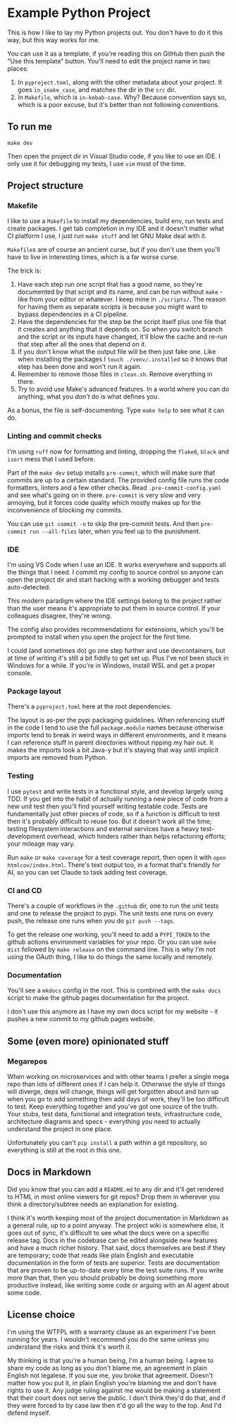 # Example Python Project

This is how I like to lay my Python projects out. You don't have to do it
this way, but this way works for me.

You can use it as a template, if you're reading this on GitHub then push the
"Use this template" button. You'll need to edit the project name in two
places:

1. In `pyproject.toml`, along with the other metadata about your project. It
   goes `in_snake_case`, and matches the dir in the `src` dir.
2. In `Makefile`, which is `in-kebab-case`. Why? Because convention says so,
   which is a poor excuse, but it's better than not following conventions.

## To run me

    make dev

Then open the project dir in Visual Studio code, if you like to use an IDE. I
only use it for debugging my tests, I use `vim` most of the time.

## Project structure

### Makefile

I like to use a `Makefile` to install my dependencies, build env, run tests
and create packages. I get tab completion in my IDE and it doesn't matter what
CI platform I use, I just run `make stuff` and let GNU Make deal with it.

`Makefile`s are of course an ancient curse, but if you don't use them you'll
have to live in interesting times, which is a far worse curse.

The trick is:

1. Have each step run one script that has a good name, so they're documented
   by that script and its name, and can be run without `make` - like from
   your editor or whatever. I keep mine in `./scripts/`. The reason for having
   them as separate scripts is because you might want to bypass dependencies
   in a CI pipeline.
2. Have the dependencies for the step be the script itself plus one file
   that it creates and anything that it depends on. So when you switch branch
   and the script or its inputs have changed, it'll blow the cache and re-run
   that step after all the ones that depend on it.
3. If you don't know what the output file will be then just fake one. Like
   when installing the packages I `touch ./venv/.installed` so it knows that
   step has been done and won't run it again.
4. Remember to remove those files in `clean.sh`. Remove everything in there.
5. Try to avoid use Make's advanced features. In a world where you can do
   anything, what you *don't* do is what defines you.

As a bonus, the file is self-documenting. Type `make help` to see what it can
do.

### Linting and commit checks

I'm using `ruff` now for formatting and linting, dropping the `flake8`, `black`
and `isort` mess that I used before.

Part of the `make dev` setup installs `pre-commit`, which will make sure that
commits are up to a certain standard. The provided config file runs the code
formatters, linters and a few other checks. Read `.pre-commit-config.yaml` and
see what's going on in there. `pre-commit` is very slow and very annoying, but
it forces code quality which mostly makes up for the inconvenience of blocking
my commits.

You can use `git commit -n` to skip the pre-commit tests. And then
`pre-commit run --all-files` later, when you feel up to the punishment.

### IDE

I'm using VS Code when I use an IDE. It works everywhere and supports all the
things that I need. I commit my config to source control so anyone can open the
project dir and start hacking with a working debugger and tests auto-detected.

This modern paradigm where the IDE settings belong to the project rather than
the user means it's appropriate to put them in source control. If your
colleagues disagree, they're wrong.

The config also provides recommendations for extensions, which you'll be
prompted to install when you open the project for the first time.

I could (and sometimes do) go one step further and use devcontainers, but at
time of writing it's still a bit fiddly to get set up. Plus I've not been stuck
in Windows for a while. If you're in Windows, install WSL and get a proper
console.

### Package layout

There's a `pyproject.toml` here at the root dependencies.

The layout is as-per the pypi packaging guidelines. When referencing stuff in
the code I tend to use the full `package.module` names because otherwise imports
tend to break in weird ways in different environments, and it means I can
reference stuff in parent directories without ripping my hair out. It makes the
imports look a bit Java-y but it's staying that way until implicit imports are
removed from Python.

### Testing

I use `pytest` and write tests in a functional style, and develop largely using
TDD. If you get into the habit of actually running a new piece of code from a
new unit test then you'll find yourself writing testable code. Tests are
fundamentally just other pieces of code, so if a function is difficult to test
then it's probably difficult to reuse too. But it doesn't work all the time;
testing filesystem interactions and external services have a heavy
test-development overhead, which hinders rather than helps refactoring efforts;
your mileage may vary.

Run `make` or `make coverage` for a test coverage report, then open it with
`open htmlcov/index.html`. There's text output too, in a format that's friendly
for AI, so you can set Claude to task adding test coverage.

### CI and CD

There's a couple of workflows in the `.github` dir, one to run the unit tests
and one to release the project to pypi. The unit tests one runs on every push,
the release one runs when you do `git push --tags`.

To get the release one working, you'll need to add a `PYPI_TOKEN` to the github
actions environment variables for your repo. Or you can use `make dist` followed
by `make release` on the command line. This is why I'm not using the OAuth
thing, I like to do things the same locally and remotely.

### Documentation

You'll see a `mkdocs` config in the root. This is combined with the `make docs`
script to make the github pages documentation for the project.

I don't use this anymore as I have my own docs script for my website - it
pushes a new commit to my github pages website.

## Some (even more) opinionated stuff

### Megarepos

When working on microservices and with other teams I prefer a single mega repo
than lots of different ones if I can help it. Otherwise the style of things
will diverge, deps will change, things will get forgotten about and turn up
when you go to add something then add days of work, they'll be too difficult to
test. Keep everything together and you've got one source of the truth. Your
stubs, test data, functional and integration tests, infrastructure code,
architecture diagrams and specs - everything you need to actually understand
the project in one place.

Unfortunately you can't `pip install` a path within a git repository, so
everything is still at the root in this one.

## Docs in Markdown

Did you know that you can add a `README.md` to any dir and it'll get rendered
to HTML in most online viewers for git repos? Drop them in wherever you think
a directory/subtree needs an explanation for existing.

I think it's worth keeping most of the project documentation in Markdown as a
general rule, up to a point anyway. The project wiki is somewhere else, it goes
out of sync, it's difficult to see what the docs were on a specific release
tag. Docs in the codebase can be edited alongside new features and have a much
richer history. That said, docs themselves are best if they are temporary; code
that reads like plain English and executable documentation in the form of tests
are superior. Tests are documentation that are proven to be up-to-date every
time the test suite runs. If you write more than that, then you should probably
be doing something more productive instead, like writing some code or arguing
with an AI agent about some code.

## License choice

I'm using the WTFPL with a warranty clause as an experiment I've been running
for years. I wouldn't recommend you do the same unless you understand the risks
and think it's worth it.

My thinking is that you're a human being, I'm a human being. I agree to share my
code as long as you don't blame me, an agreement in plain English not legalese.
If you sue me, you broke that agreement. Doesn't matter how you put it, in plain
English you're blaming me and don't have rights to use it. Any judge ruling
against me would be making a statement that their court does not serve the
public. I don't think they'd do that, and if they were forced to by case law
then it'd go all the way to the top. And I'd defend myself.
